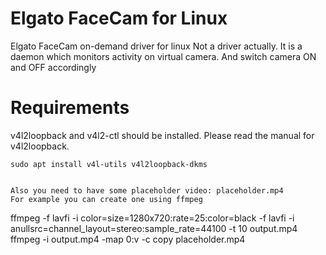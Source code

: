 # Elgato FaceCam for Linux
Elgato FaceCam on-demand driver for linux
Not a driver actually. It is a daemon which monitors activity on virtual camera. And switch camera ON and OFF accordingly

# Requirements
v4l2loopback and v4l2-ctl  should be installed. Please read the manual for v4l2loopback.

```
sudo apt install v4l-utils v4l2loopback-dkms


Also you need to have some placeholder video: placeholder.mp4
For example you can create one using ffmpeg
```
ffmpeg -f lavfi -i color=size=1280x720:rate=25:color=black -f lavfi -i anullsrc=channel_layout=stereo:sample_rate=44100 -t 10 output.mp4
ffmpeg -i output.mp4 -map 0:v -c copy placeholder.mp4
